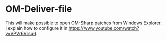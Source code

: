 # OM-Deliver-file


This will make possible to open OM-Sharp patches from Windows Explorer. I explain how to configure it in https://www.youtube.com/watch?v=VPVr6Vrsu-I.
